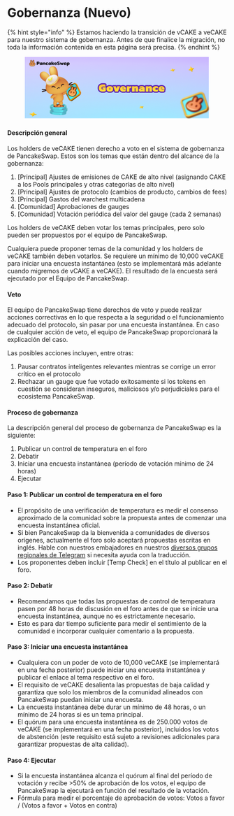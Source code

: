 # Gobernanza (Nuevo)

{% hint style="info" %}
Estamos haciendo la transición de vCAKE a veCAKE para nuestro sistema de gobernanza. Antes de que finalice la migración, no toda la información contenida en esta página será precisa.
{% endhint %}

<figure><img src="../.gitbook/assets/image.png" alt=""><figcaption></figcaption></figure>

#### Descripción general&#x20;

Los holders de veCAKE tienen derecho a voto en el sistema de gobernanza de PancakeSwap. Estos son los temas que están dentro del alcance de la gobernanza:&#x20;

1. \[Principal] Ajustes de emisiones de CAKE de alto nivel (asignando CAKE a los Pools principales y otras categorías de alto nivel)&#x20;
2. \[Principal] Ajustes de protocolo (cambios de producto, cambios de fees)&#x20;
3. \[Principal] Gastos del warchest multicadena&#x20;
4. \[Comunidad] Aprobaciones de gauges
5. \[Comunidad] Votación periódica del valor del gauge (cada 2 semanas)

Los holders de veCAKE deben votar los temas principales, pero solo pueden ser propuestos por el equipo de PancakeSwap.&#x20;

Cualquiera puede proponer temas de la comunidad y los holders de veCAKE también deben votarlos. Se requiere un mínimo de 10,000 veCAKE para iniciar una encuesta instantánea (esto se implementará más adelante cuando migremos de vCAKE a veCAKE). El resultado de la encuesta será ejecutado por el Equipo de PancakeSwap.&#x20;

#### Veto&#x20;

El equipo de PancakeSwap tiene derechos de veto y puede realizar acciones correctivas en lo que respecta a la seguridad o el funcionamiento adecuado del protocolo, sin pasar por una encuesta instantánea. En caso de cualquier acción de veto, el equipo de PancakeSwap proporcionará la explicación del caso.&#x20;

Las posibles acciones incluyen, entre otras:&#x20;

1. Pausar contratos inteligentes relevantes mientras se corrige un error crítico en el protocolo
2. &#x20;Rechazar un gauge que fue votado exitosamente si los tokens en cuestión se consideran inseguros, maliciosos y/o perjudiciales para el ecosistema PancakeSwap.

#### Proceso de gobernanza&#x20;

La descripción general del proceso de gobernanza de PancakeSwap es la siguiente:&#x20;

1. Publicar un control de temperatura en el foro&#x20;
2. Debatir
3. Iniciar una encuesta instantánea (período de votación mínimo de 24 horas)&#x20;
4. Ejecutar&#x20;

#### Paso 1: Publicar un control de temperatura en el foro&#x20;

* El propósito de una verificación de temperatura es medir el consenso aproximado de la comunidad sobre la propuesta antes de comenzar una encuesta instantánea oficial.&#x20;
* Si bien PancakeSwap da la bienvenida a comunidades de diversos orígenes, actualmente el foro solo aceptará propuestas escritas en inglés. Hable con nuestros embajadores en nuestros [diversos grupos regionales de Telegram](../contacto/redes.md) si necesita ayuda con la traducción.&#x20;
* Los proponentes deben incluir \[Temp Check] en el título al publicar en el foro.&#x20;

#### Paso 2: Debatir

* Recomendamos que todas las propuestas de control de temperatura pasen por 48 horas de discusión en el foro antes de que se inicie una encuesta instantánea, aunque no es estrictamente necesario.&#x20;
* Esto es para dar tiempo suficiente para medir el sentimiento de la comunidad e incorporar cualquier comentario a la propuesta.&#x20;

#### Paso 3: Iniciar una encuesta instantánea&#x20;

* Cualquiera con un poder de voto de 10,000 veCAKE (se implementará en una fecha posterior) puede iniciar una encuesta instantánea y publicar el enlace al tema respectivo en el foro.&#x20;
* El requisito de veCAKE desalienta las propuestas de baja calidad y garantiza que solo los miembros de la comunidad alineados con PancakeSwap puedan iniciar una encuesta.&#x20;
* La encuesta instantánea debe durar un mínimo de 48 horas, o un mínimo de 24 horas si es un tema principal.&#x20;
* El quórum para una encuesta instantánea es de 250.000 votos de veCAKE (se implementará en una fecha posterior), incluidos los votos de abstención (este requisito está sujeto a revisiones adicionales para garantizar propuestas de alta calidad).&#x20;

#### Paso 4: Ejecutar&#x20;

* Si la encuesta instantánea alcanza el quórum al final del período de votación y recibe >50% de aprobación de los votos, el equipo de PancakeSwap la ejecutará en función del resultado de la votación.&#x20;
* Fórmula para medir el porcentaje de aprobación de votos: Votos a favor / (Votos a favor + Votos en contra)
